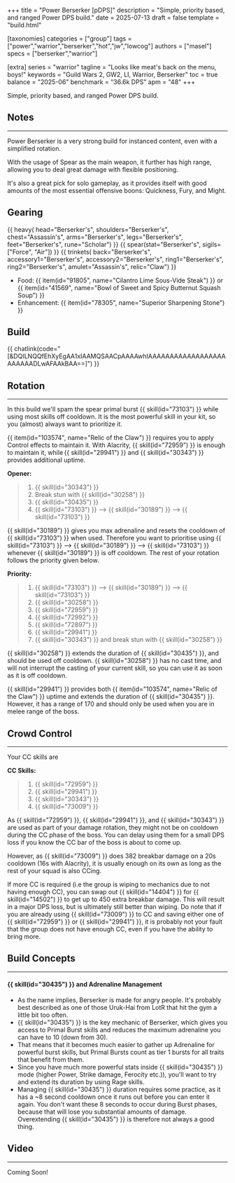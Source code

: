 +++
title = "Power Berserker [pDPS]"
description = "Simple, priority based, and ranged Power DPS build."
date = 2025-07-13
draft = false
template = "build.html"

[taxonomies]
categories = ["group"]
tags = ["power","warrior","berserker","hot","jw","lowcog"]
authors = ["masel"]
specs = ["berserker","warrior"]

[extra]
series = "warrior"
tagline = "Looks like meat's back on the menu, boys!"
keywords = "Guild Wars 2, GW2, LI, Warrior, Berserker"
toc = true
balance = "2025-06"
benchmark = "36.6k DPS"
apm = "48"
+++

Simple, priority based, and ranged Power DPS build.

## Notes

---

Power Berserker is a very strong build for instanced content, even with a simplified rotation.

With the usage of Spear as the main weapon, it further has high range, allowing you to deal great damage with flexible positioning.

It's also a great pick for solo gameplay, as it provides itself with good amounts of the most essential offensive boons: Quickness, Fury, and Might. 

## Gearing

{{ heavy(
	head="Berserker's",
	shoulders="Berserker's",
	chest="Assassin's",
	arms="Berserker's",
	legs="Berserker's",
	feet="Berserker's",
	rune="Scholar") }}
{{ spear(stat="Berserker's", sigils=["Force", "Air"]) }}
{{ trinkets(
	back="Berserker's",
	accessory1="Berserker's",
	accessory2="Berserker's",
	ring1="Berserker's",
	ring2="Berserker's",
	amulet="Assassin's",
	relic="Claw") }}

- Food: {{ item(id="91805", name="Cilantro Lime Sous-Vide Steak") }} or {{ item(id="41569", name="Bowl of Sweet and Spicy Butternut Squash Soup") }}
- Enhancement: {{ item(id="78305", name="Superior Sharpening Stone") }}

## Build

{{ chatlink(code="[&DQILNQQfEhXyEgAA1xIAAMQSAACpAAAAwhIAAAAAAAAAAAAAAAAAAAAAAAADLwAFAAkBAA==]") }}


## Rotation

---

In this build we'll spam the spear primal burst {{ skill(id="73103") }} while using most skills off cooldown. It is the most powerful skill in your kit, so you (almost) always want to prioritize it.

{{ item(id="103574", name="Relic of the Claw") }} requires you to apply Control effects to maintain it. With Alacrity, {{ skill(id="72959") }} is enough to maintain it, while {{ skill(id="29941") }} and {{ skill(id="30343") }} provides additional uptime.

**Opener:**
> 1. {{ skill(id="30343") }}
> 2. Break stun with {{ skill(id="30258") }}
> 3. {{ skill(id="30435") }}
> 4. {{ skill(id="73103") }} --> {{ skill(id="30189") }} --> {{ skill(id="73103") }}

{{ skill(id="30189") }} gives you max adrenaline and resets the cooldown of {{ skill(id="73103") }} when used. Therefore you want to prioritise using {{ skill(id="73103") }} --> {{ skill(id="30189") }} --> {{ skill(id="73103") }} whenever {{ skill(id="30189") }} is off cooldown. The rest of your rotation follows the priority given below.

**Priority:**
> 1. {{ skill(id="73103") }} --> {{ skill(id="30189") }} --> {{ skill(id="73103") }}
> 2. {{ skill(id="30258") }}
> 3. {{ skill(id="72959") }}
> 4. {{ skill(id="72992") }}
> 5. {{ skill(id="72897") }}
> 6. {{ skill(id="29941") }}
> 7. {{ skill(id="30343") }} and break stun with {{ skill(id="30258") }}

{{ skill(id="30258") }} extends the duration of {{ skill(id="30435") }}, and should be used off cooldown. {{ skill(id="30258") }} has no cast time, and will not interrupt the casting of your current skill, so you can use it as soon as it is off cooldown.

{{ skill(id="29941") }} provides both {{ item(id="103574", name="Relic of the Claw") }} uptime and extends the duration of {{ skill(id="30435") }}. However, it has a range of 170 and should only be used when you are in melee range of the boss.

## Crowd Control

---

Your CC skills are

**CC Skills:**
> 1. {{ skill(id="72959") }}
> 2. {{ skill(id="29941") }}
> 3. {{ skill(id="30343") }}
> 4. {{ skill(id="73009") }}

As {{ skill(id="72959") }}, {{ skill(id="29941") }}, and {{ skill(id="30343") }} are used as part of your damage rotation, they might not be on cooldown during the CC phase of the boss. You can delay using them for a small DPS loss if you know the CC bar of the boss is about to come up.

However, as {{ skill(id="73009") }} does 382 breakbar damage on a 20s cooldown (16s with Alacrity), it is usually enough on its own as long as the rest of your squad is also CCing.

If more CC is required (i.e the group is wiping to mechanics due to not having enough CC), you can swap out {{ skill(id="14404") }} for {{ skill(id="14502") }} to get up to 450 extra breakbar damage. This will result in a major DPS loss, but is ultimately still better than wiping. Do note that if you are already using {{ skill(id="73009") }} to CC and saving either one of {{ skill(id="72959") }} or {{ skill(id="29941") }}, it is probably not your fault that the group does not have enough CC, even if you have the ability to bring more.

## Build Concepts

---

#### {{ skill(id="30435") }} and Adrenaline Management

- As the name implies, Berserker is made for angry people. It's probably best described as one of those Uruk-Hai from LotR that hit the gym a little bit too often.
- {{ skill(id="30435") }} is the key mechanic of Berserker, which gives you access to Primal Burst skills and reduces the maximum adrenaline you can have to 10 (down from 30).
- That means that it becomes much easier to gather up Adrenaline for powerful burst skills, but Primal Bursts count as tier 1 bursts for all traits that benefit from them.
- Since you have much more powerful stats inside {{ skill(id="30435") }} mode (higher Power, Strike damage, Ferocity etc.)), you'll want to try and extend its duration by using Rage skills.
- Managing {{ skill(id="30435") }} duration requires some practice, as it has a ~8 second cooldown once it runs out before you can enter it again. You don't want these 8 seconds to occur during Burst phases, because that will lose you substantial amounts of damage. Overextending {{ skill(id="30435") }} is therefore not always a good thing.

## Video

---

Coming Soon!

